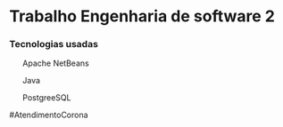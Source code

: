 <h1>Trabalho Engenharia de software 2</h1>
<h3>Tecnologias usadas</h3>
  <ul>Apache NetBeans</ul>
  <ul>Java</ul>
  <ul>PostgreeSQL</ul>
<p>#AtendimentoCorona</p>

